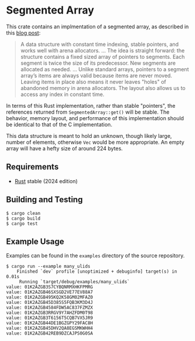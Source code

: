 # Segmented Array

This crate contains an implmentation of a segmented array, as described in this [blog post](https://danielchasehooper.com/posts/segment_array/):

> A data structure with constant time indexing, stable pointers, and works well
> with arena allocators. ... The idea is straight forward: the structure
> contains a fixed sized array of pointers to segments. Each segment is twice
> the size of its predecessor. New segments are allocated as needed. ... Unlike
> standard arrays, pointers to a segment array’s items are always valid because
> items are never moved. Leaving items in place also means it never leaves
> "holes" of abandoned memory in arena allocators. The layout also allows us to
> access any index in constant time.

In terms of this Rust implementation, rather than stable "pointers", the references returned from `SegmentedArray::get()` will be stable. The behavior, memory layout, and performance of this implementation should be identical to that of the C implementation.

This data structure is meant to hold an unknown, though likely large, number of elements, otherwise `Vec` would be more appropriate. An empty array will have a hefty size of around 224 bytes.

## Requirements

* [Rust](https://www.rust-lang.org) stable (2024 edition)

## Building and Testing

```shell
$ cargo clean
$ cargo build
$ cargo test
```

## Example Usage

Examples can be found in the `examples` directory of the source repository.

```shell
$ cargo run --example many_ulids
    Finished `dev` profile [unoptimized + debuginfo] target(s) in 0.01s
     Running `target/debug/examples/many_ulids`
value: 01K2AZGB3S7CYBQNRMXHKFPMRG
value: 01K2AZGB46SXSGD2VE77EV88A7
value: 01K2AZGB495KQ2K58GM02MFAZ0
value: 01K2AZGB45D385S5FQB3KM3D4J
value: 01K2AZGB4584FDW5AC837FZMZX
value: 01K2AZGB3RRGV9Y7AHZFDM0T98
value: 01K2AZGB3T6156T5CQB7VX5JR9
value: 01K2AZGB44DE1BGZGPY29FAC8H
value: 01K2AZGB45DHV2QA8EGSMKWHH4
value: 01K2AZGB42REB9DZCAJPS0G0SA
```
